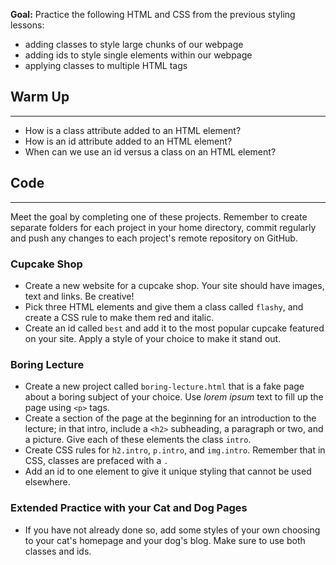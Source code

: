 **Goal:** Practice the following HTML and CSS from the previous styling lessons:

* adding classes to style large chunks of our webpage
* adding ids to style single elements within our webpage
* applying classes to multiple HTML tags

## Warm Up
<hr />

* How is a class attribute added to an HTML element? 
* How is an id attribute added to an HTML element?
* When can we use an id versus a class on an HTML element?

## Code
<hr />

Meet the goal by completing one of these projects.  Remember to create separate folders for each project in your home directory, commit regularly and push any changes to each project's remote repository on GitHub.

### Cupcake Shop

* Create a new website for a cupcake shop. Your site should have images, text and links. Be creative!
* Pick three HTML elements and give them a class called `flashy`, and create a CSS rule to make them red and italic.
* Create an id called `best` and add it to the most popular cupcake featured on your site. Apply a style of your choice to make it stand out.

### Boring Lecture

* Create a new project called `boring-lecture.html` that is a fake page about a boring subject of your choice. Use _lorem ipsum_ text to fill up the page using `<p>` tags.
* Create a section of the page at the beginning for an introduction to the lecture; in that intro, include a `<h2>` subheading, a paragraph or two, and a picture. Give each of these elements the class `intro`.
* Create CSS rules for `h2.intro`, `p.intro`, and `img.intro`. Remember that in CSS, classes are prefaced with a `.`
* Add an id to one element to give it unique styling that cannot be used elsewhere.

### Extended Practice with your Cat and Dog Pages

* If you have not already done so, add some styles of your own choosing to your cat's homepage and your dog's blog. Make sure to use both classes and ids.
